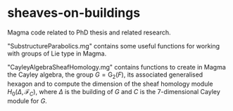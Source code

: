 # sheaves-on-buildings
Magma code related to PhD thesis and related research.

"SubstructureParabolics.mg" contains some useful functions for working with groups of Lie type in Magma.

"CayleyAlgebraSheafHomology.mg" contains functions to create in Magma the Cayley algebra, the group $G=\mathrm{G}_2(F)$, its associated generalised hexagon and to compute the dimension of the sheaf homology module $H_0(\Delta,\mathscr{F}_{C})$, where $\Delta$ is the building of $G$ and $C$ is the 7-dimensional Cayley module for $G$.
